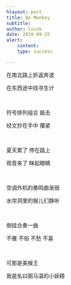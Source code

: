 ```yaml
---
hlayout: post
title: Be Monkey
subtitle: 
author: Coink
date: 2020-09-25
alert: 
    content: 
    type: success

---
```






在南北路上折返奔波

在东西途中找寻生计


&nbsp;


符号排列组合 敲击

经文抄在手中 攥紧

&nbsp;

夏天累了 停在路上

观音来了 眯起眼睛

&nbsp;

空调外机的奏鸣曲渐弱

水帘洞里的猴儿们静听

&nbsp;

倒挂合奏一曲

不雅 不俗 不愁 不喜

&nbsp;

可那是美猴王

我是名曰弼马温的小妖精

